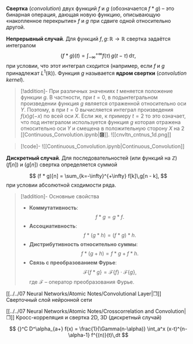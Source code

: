
**Свертка** (*convolution*) двух функций $f$ и $g$ (обозначается $f * g$) – это бинарная операция, дающая новую функцию, описывающую «накопленное перекрытие» $f$ и $g$ при сдвиге одной относительно другой.

**Непрерывный случай**. Для функций $f, g\colon \mathbb{R}\to\mathbb{R}$ свертка задаётся интегралом
$$
 (f * g)(t)
 = \int_{-\infty}^{+\infty} f(\tau)\,g(t - \tau)\,\mathrm d\tau,
$$
при условии, что этот интеграл сходится (например, если $f$ и $g$ принадлежат $L^1(\mathbb R)$). Функция $g$ называется **ядром свертки** (*convolution kernel*).

>[!addition]- 
> При различных значениях $t$ меняется положение функции $g$. В частности, при $t=0$, в подынтегральном произведении функция $g$ является отраженной относительно оси $Y$. Поэтому, в при $t=0$ вычисляется интеграл произведения $f(x)g(-x)$ по всей оси $X$. Если же, к примеру $t=2$ то это означает, что под интегралом используется функция $g$ которая отражена относительно оси $Y$ и смещена в положительную сторону $X$ на $2$ [[Continuous_Convolution.ipynb|🅲]]. 
> ![[cnvltn_cntnus_1d.png]]

>[!code]-
>![[Continuous_Convolution.ipynb|Continuous_Convolution]]

**Дискретный случай**. Для последовательностей (или функций на $\mathbb Z$) $(f[n])$ и $(g[n])$ свертка определяется суммой

$$
(f * g)[n]
= \sum_{k=-\infty}^{+\infty} f[k]\,g[n - k],
$$
при условии абсолютной сходимости ряда.

>[!addition]- Основные свойства
> * **Коммутативность**:
> $$
> f * g = g * f.
> $$
> * **Ассоциативность**:
> $$
> f * (g * h) = (f * g) * h.
> $$
> * **Дистрибутивность относительно суммы**:
> $$
> f * (g + h) = f * g + f * h.
> $$
> * **Связь с преобразованием Фурье**:
> $$
> \mathcal{F}\{f * g\} = \mathcal{F}\{f\}\cdot\mathcal{F}\{g\},
> $$
> где $\mathcal{F}$ – оператор преобразования Фурье.

[[../../07 Neural Networks/Atomic Notes/Convolutional Layer|❐]] Сверточный слой нейронной сети

[[../../07 Neural Networks/Atomic Notes/Crosscorrelation and Convolution|❐]] Кросс-корреляция и свертка 2D, 3D (дискретный случай)


$$
{}^C D^\alpha_{a+} f(x) = \frac{1}{\Gamma(n-\alpha)} \int_a^x (x-t)^{n-\alpha-1} f^{(n)}(t)\,dt
$$

